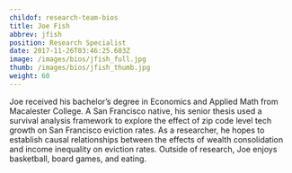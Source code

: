 ```yaml
---
childof: research-team-bios
title: Joe Fish
abbrev: jfish
position: Research Specialist
date: 2017-11-26T03:46:25.603Z
image: /images/bios/jfish_full.jpg
thumb: /images/bios/jfish_thumb.jpg
weight: 60
---
```

Joe received his bachelor’s degree in Economics and Applied Math from Macalester College. A San Francisco native, his senior thesis used a survival analysis framework to explore the effect of zip code level tech growth on San Francisco eviction rates. As a researcher, he hopes to establish causal relationships between the effects of wealth consolidation and income inequality on eviction rates. Outside of research, Joe enjoys basketball, board games, and eating.


